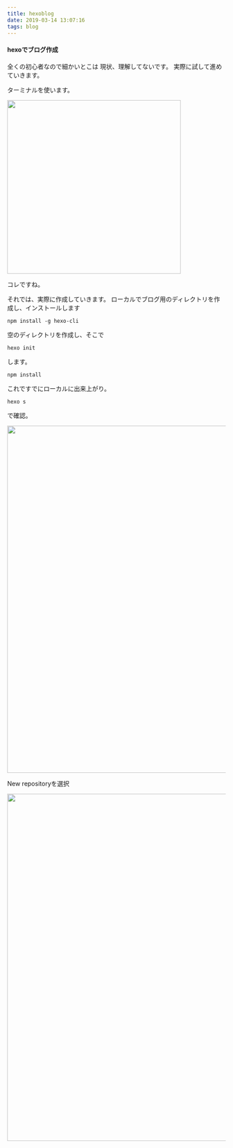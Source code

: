 ```yaml
---
title: hexoblog
date: 2019-03-14 13:07:16
tags: blog
---
```

#### hexoでブログ作成
全くの初心者なので細かいとこは
現状、理解してないです。
実際に試して進めていきます。
	
ターミナルを使います。

<img src="terminal.jpg" alt="" title="hexoblog" width="400">

コレですね。

それでは、実際に作成していきます。
ローカルでブログ用のディレクトリを作成し、インストールします

<!--- more --->
```
npm install -g hexo-cli
```

空のディレクトリを作成し、そこで

```
hexo init
```


します。


```
npm install
```

これですでにローカルに出来上がり。

```
hexo s
```

で確認。

<img src="GitHub.jpg" alt="" title="hexoblog" width="800">

New repositoryを選択

<img src="create_new.jpg" alt="" title="hexoblog" width="800">

